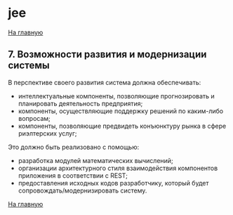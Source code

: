 # jee

[На главную](https://github.com/Shaloshvili/jee/ "На главную")

## 7. Возможности развития и модернизации системы

В перспективе своего развития система должна обеспечивать:
-	интеллектуальные компоненты, позволяющие прогнозировать и планировать деятельность предприятия;
-	компоненты, осуществляющие поддержку решений по каким-либо вопросам;
-	компоненты, позволяющие предвидеть конъюнктуру рынка в сфере риэлтерских услуг;

Это должно быть реализовано с помощью:
+	разработка модулей математических вычислений;
+	организации архитектурного стиля взаимодействия компонентов приложения в соответствии с REST;
+	предоставления исходных кодов разработчику, который будет сопровождать/модернизировать систему.

[На главную](https://github.com/Shaloshvili/jee/ "На главную")
